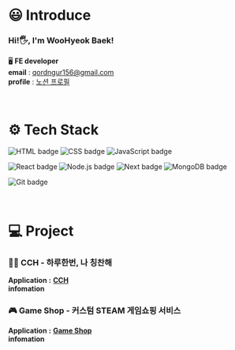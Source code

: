 # **😃 Introduce**
### **Hi!🖐, I'm WooHyeok Baek!**<br>
🖥  **FE developer**<br>
**email** : qordngur156@gmail.com <br>
**profile** : <a href="https://lapis-bench-cc8.notion.site/Woohyeok-Baek-933015630cb34a349325fb4c7bd5e152?pvs=4">노션 프로필</a>

<br>

# **⚙️ Tech Stack**

![HTML badge](https://img.shields.io/badge/HTML-E34F26?style=flat-square&logo=HTML&logoColor=white) ![CSS badge](https://img.shields.io/badge/CSS-1572B6?style=flat-square&logo=CSS&logoColor=white) ![JavaScript badge](https://img.shields.io/badge/Javascript-F7DF1E?style=flat-square&logo=javascript&logoColor=white)

![React badge](https://img.shields.io/badge/React-61DAFB?style=flat-square&logo=react&logoColor=white) ![Node.js badge](https://img.shields.io/badge/Node.js-339933?style=flat-square&logo=node.js&logoColor=white) ![Next badge](https://img.shields.io/badge/Next-000000?style=flat-square&logo=next.js&logoColor=white) ![MongoDB badge](https://img.shields.io/badge/MongoDB-47A248?style=flat-square&logo=mongoDB&logoColor=white)

![Git badge](https://img.shields.io/badge/Git-F05032?style=flat-square&logo=Git&logoColor=white)

 <br>

# **💻 Project**

### 🙋‍♀️ **CCH** - 하루한번, 나 칭찬해
**Application** **:** **<a href="https://web-cch-p8xrq2mlfs3c9q1.sel3.cloudtype.app">CCH</a>**<br>
**infomation**
<br>

### 🎮 **Game Shop** - 커스텀 STEAM 게임쇼핑 서비스
**Application** **:** **<a href="https://woohyeok97.github.io">Game Shop</a>**<br>
**infomation**


